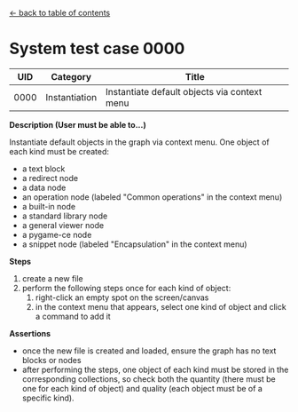 
[← back to table of contents](../README.md)

# System test case 0000

| UID | Category | Title |
| --- | --- | --- |
| 0000 | Instantiation | Instantiate default objects via context menu |


**Description (User must be able to...)**

Instantiate default objects in the graph via context menu. One object of each kind must be created:

- a text block
- a redirect node
- a data node
- an operation node (labeled "Common operations" in the context menu)
- a built-in node
- a standard library node
- a general viewer node
- a pygame-ce node
- a snippet node (labeled "Encapsulation" in the context menu)


**Steps**

1. create a new file
1. perform the following steps once for each kind of object:
    1. right-click an empty spot on the screen/canvas
    1. in the context menu that appears, select one kind of object and click a command to add it


**Assertions**

- once the new file is created and loaded, ensure the graph has no text blocks or nodes
- after performing the steps, one object of each kind must be stored in the corresponding collections, so check both the quantity (there must be one for each kind of object) and quality (each object must be of a specific kind).
